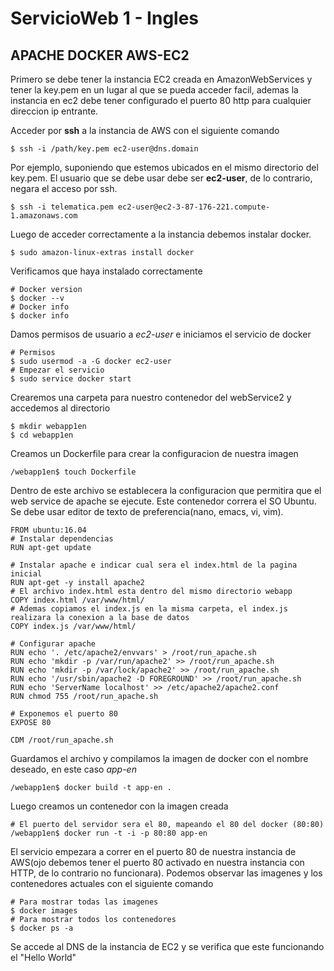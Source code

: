 # ServicioWeb 1 - Ingles
## APACHE DOCKER AWS-EC2
Primero se debe tener la instancia EC2 creada en AmazonWebServices y tener la key.pem en un lugar al que se pueda acceder facil, ademas la instancia en ec2 debe tener configurado el puerto 80 http para cualquier direccion ip entrante.

Acceder por **ssh** a la instancia de AWS con el siguiente comando
```
$ ssh -i /path/key.pem ec2-user@dns.domain
```
Por ejemplo, suponiendo que estemos ubicados en el mismo directorio del key.pem.
El usuario que se debe usar debe ser **ec2-user**, de lo contrario, negara el acceso por ssh.
```
$ ssh -i telematica.pem ec2-user@ec2-3-87-176-221.compute-1.amazonaws.com
```
Luego de acceder correctamente a la instancia debemos instalar docker.
```
$ sudo amazon-linux-extras install docker
```
Verificamos que haya instalado correctamente
```
# Docker version
$ docker --v
# Docker info
$ docker info
```
Damos permisos de usuario a *ec2-user* e iniciamos el servicio de docker
```
# Permisos
$ sudo usermod -a -G docker ec2-user
# Empezar el servicio
$ sudo service docker start
```

Crearemos una carpeta para nuestro contenedor del webService2 y accedemos al directorio
```
$ mkdir webapp1en
$ cd webapp1en
```
Creamos un Dockerfile para crear la configuracion de nuestra imagen
```
/webapp1en$ touch Dockerfile
```
Dentro de este archivo se establecera la configuracion que permitira que el web service de apache se ejecute. Este contenedor correra el SO Ubuntu. Se debe usar editor de texto de preferencia(nano, emacs, vi, vim).
```
FROM ubuntu:16.04
# Instalar dependencias
RUN apt-get update

# Instalar apache e indicar cual sera el index.html de la pagina inicial
RUN apt-get -y install apache2
# El archivo index.html esta dentro del mismo directorio webapp
COPY index.html /var/www/html/
# Ademas copiamos el index.js en la misma carpeta, el index.js realizara la conexion a la base de datos
COPY index.js /var/www/html/

# Configurar apache
RUN echo '. /etc/apache2/envvars' > /root/run_apache.sh
RUN echo 'mkdir -p /var/run/apache2' >> /root/run_apache.sh
RUN echo 'mkdir -p /var/lock/apache2' >> /root/run_apache.sh
RUN echo '/usr/sbin/apache2 -D FOREGROUND' >> /root/run_apache.sh
RUN echo 'ServerName localhost' >> /etc/apache2/apache2.conf
RUN chmod 755 /root/run_apache.sh

# Exponemos el puerto 80
EXPOSE 80

CDM /root/run_apache.sh

```

Guardamos el archivo y compilamos la imagen de docker con el nombre deseado, en este caso *app-en*
```
/webapp1en$ docker build -t app-en .
```
Luego creamos un contenedor con la imagen creada
```
# El puerto del servidor sera el 80, mapeando el 80 del docker (80:80)
/webapp1en$ docker run -t -i -p 80:80 app-en
```
El servicio empezara a correr en el puerto 80 de nuestra instancia de AWS(ojo debemos tener el puerto 80 activado en nuestra instancia con HTTP, de lo contrario no funcionara).
Podemos observar las imagenes y los contenedores actuales con el siguiente comando
```
# Para mostrar todas las imagenes
$ docker images
# Para mostrar todos los contenedores
$ docker ps -a
```
Se accede al DNS de la instancia de EC2 y se verifica que este funcionando el "Hello World"
